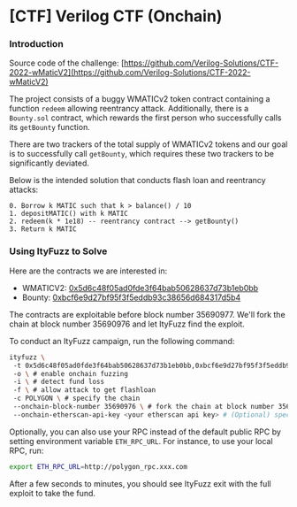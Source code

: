 # \[CTF] Verilog CTF (Onchain)

### Introduction

Source code of the challenge: [https://github.com/Verilog-Solutions/CTF-2022-wMaticV2](https://github.com/Verilog-Solutions/CTF-2022-wMaticV2)

The project consists of a buggy WMATICv2 token contract containing a function `redeem` allowing reentrancy attack. Additionally, there is a `Bounty.sol` contract, which rewards the first person who successfully calls its `getBounty` function.

There are two trackers of the total supply of WMATICv2 tokens and our goal is to successfully call `getBounty`, which requires these two trackers to be significantly deviated.

Below is the intended solution that conducts flash loan and reentrancy attacks:

```
0. Borrow k MATIC such that k > balance() / 10
1. depositMATIC() with k MATIC
2. redeem(k * 1e18) -- reentrancy contract --> getBounty()
3. Return k MATIC
```

### Using ItyFuzz to Solve

Here are the contracts we are interested in:

* WMATICV2: [0x5d6c48f05ad0fde3f64bab50628637d73b1eb0bb](https://polygonscan.com/address/0x5d6c48f05ad0fde3f64bab50628637d73b1eb0bb)
* Bounty: [0xbcf6e9d27bf95f3f5eddb93c38656d684317d5b4](https://polygonscan.com/address/0xbcf6e9d27bf95f3f5eddb93c38656d684317d5b4)

The contracts are exploitable before block number 35690977. We'll fork the chain at block number 35690976 and let ItyFuzz find the exploit.

To conduct an ItyFuzz campaign, run the following command:

```bash
ityfuzz \ 
 -t 0x5d6c48f05ad0fde3f64bab50628637d73b1eb0bb,0xbcf6e9d27bf95f3f5eddb93c38656d684317d5b4 \ # specify the target contracts
 -o \ # enable onchain fuzzing
 -i \ # detect fund loss
 -f \ # allow attack to get flashloan
 -c POLYGON \ # specify the chain
 --onchain-block-number 35690976 \ # fork the chain at block number 35690976
 --onchain-etherscan-api-key <your etherscan api key> # (Optional) specify your Polygon etherscan api key
```

Optionally, you can also use your RPC instead of the default public RPC by setting environment variable `ETH_RPC_URL`. For instance, to use your local RPC, run:

```bash
export ETH_RPC_URL=http://polygon_rpc.xxx.com
```

After a few seconds to minutes, you should see ItyFuzz exit with the full exploit to take the fund.
